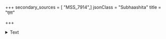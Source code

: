 +++
secondary_sources = [ "MSS_7914",]
jsonClass = "Subhaashita"
title = "एता"

+++

<details><summary>Text</summary>

एता निषिक्तरजतद्रवसंनिकाशा धारा जवेन पतिता जलदोदरेभ्यः।  
विद्युत् प्रदीपशिखया क्षणनष्टदृष्टाश् छिन्ना इवाम्बरपटस्य दशाः पतन्ति॥
</details>
